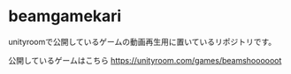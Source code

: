 # beamgamekari
unityroomで公開しているゲームの動画再生用に置いているリポジトリです。

公開しているゲームはこちら
https://unityroom.com/games/beamshoooooot
